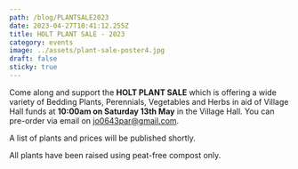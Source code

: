 ```yaml
---
path: /blog/PLANTSALE2023
date: 2023-04-27T10:41:12.255Z
title: HOLT PLANT SALE - 2023
category: events
image: ../assets/plant-sale-poster4.jpg
draft: false
sticky: true
---
```

Come along and support the **HOLT PLANT SALE** which is offering a wide variety of Bedding Plants, Perennials, Vegetables and Herbs in aid of Village Hall funds at **10:00am on Saturday 13th May** in the Village Hall.  You can pre-order via email on jo0643par@gmail.com.  

A list of plants and prices will be published shortly.

All plants have been raised using peat-free compost only.